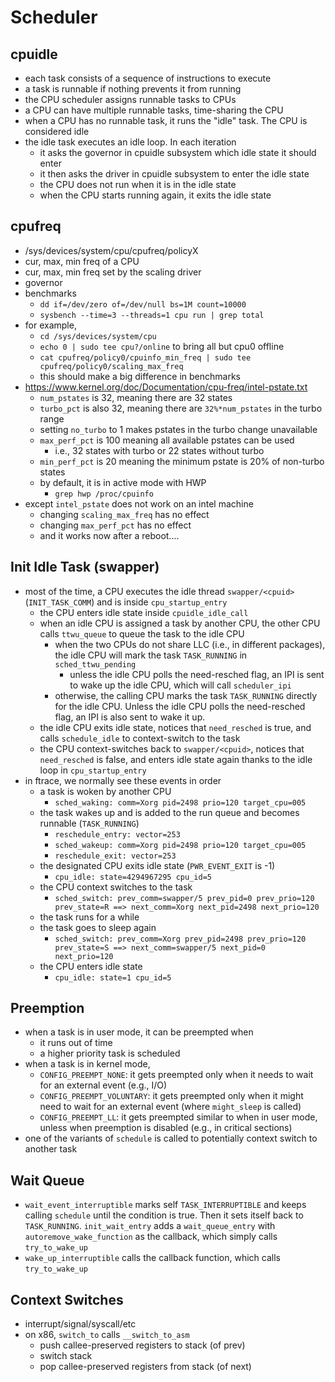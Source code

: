 Scheduler
=========

## cpuidle

- each task consists of a sequence of instructions to execute
- a task is runnable if nothing prevents it from running
- the CPU scheduler assigns runnable tasks to CPUs
- a CPU can have multiple runnable tasks, time-sharing the CPU
- when a CPU has no runnable task, it runs the "idle" task.  The CPU is
  considered idle
- the idle task executes an idle loop.  In each iteration
  - it asks the governor in cpuidle subsystem which idle state it should enter
  - it then asks the driver in cpuidle subsystem to enter the idle state
  - the CPU does not run when it is in the idle state
  - when the CPU starts running again, it exits the idle state

## cpufreq

- /sys/devices/system/cpu/cpufreq/policyX
- cur, max, min freq of a CPU
- cur, max, min freq set by the scaling driver
- governor
- benchmarks
  - `dd if=/dev/zero of=/dev/null bs=1M count=10000`
  - `sysbench --time=3 --threads=1 cpu run | grep total`
- for example,
  - `cd /sys/devices/system/cpu`
  - `echo 0 | sudo tee cpu?/online` to bring all but cpu0 offline
  - `cat cpufreq/policy0/cpuinfo_min_freq | sudo tee cpufreq/policy0/scaling_max_freq`
  - this should make a big difference in benchmarks
- <https://www.kernel.org/doc/Documentation/cpu-freq/intel-pstate.txt>
  - `num_pstates` is 32, meaning there are 32 states
  - `turbo_pct` is also 32, meaning there are `32%*num_pstates` in the turbo
    range
  - setting `no_turbo` to 1 makes pstates in the turbo change unavailable
  - `max_perf_pct` is 100 meaning all available pstates can be used
    - i.e., 32 states with turbo or 22 states without turbo
  - `min_perf_pct` is 20 meaning the minimum pstate is 20% of non-turbo
    states
  - by default, it is in active mode with HWP
    - `grep hwp /proc/cpuinfo`
- except `intel_pstate` does not work on an intel machine
  - changing `scaling_max_freq` has no effect
  - changing `max_perf_pct` has no effect
  - and it works now after a reboot....

## Init Idle Task (swapper)

- most of the time, a CPU executes the idle thread `swapper/<cpuid>`
  (`INIT_TASK_COMM`) and is inside `cpu_startup_entry`
  - the CPU enters idle state inside `cpuidle_idle_call`
  - when an idle CPU is assigned a task by another CPU, the other CPU calls
    `ttwu_queue` to queue the task to the idle CPU
    - when the two CPUs do not share LLC (i.e., in different packages), the
      idle CPU will mark the task `TASK_RUNNING` in `sched_ttwu_pending`
      - unless the idle CPU polls the need-resched flag, an IPI is sent to wake
      	up the idle CPU, which will call `scheduler_ipi`
    - otherwise, the calling CPU marks the task `TASK_RUNNING` directly for
      the idle CPU.  Unless the idle CPU polls the need-resched flag, an IPI
      is also sent to wake it up.
  - the idle CPU exits idle state, notices that `need_resched` is true, and
    calls `schedule_idle` to context-switch to the task
  - the CPU context-switches back to `swapper/<cpuid>`, notices that
    `need_resched` is false, and enters idle state again thanks to the
    idle loop in `cpu_startup_entry`
- in ftrace, we normally see these events in order
  - a task is woken by another CPU
    - `sched_waking: comm=Xorg pid=2498 prio=120 target_cpu=005`
  - the task wakes up and is added to the run queue and becomes runnable
    (`TASK_RUNNING`)
    - `reschedule_entry: vector=253`
    - `sched_wakeup: comm=Xorg pid=2498 prio=120 target_cpu=005`
    - `reschedule_exit: vector=253`
  - the designated CPU exits idle state (`PWR_EVENT_EXIT` is -1)
    - `cpu_idle: state=4294967295 cpu_id=5`
  - the CPU context switches to the task
    - `sched_switch: prev_comm=swapper/5 prev_pid=0 prev_prio=120 prev_state=R ==> next_comm=Xorg next_pid=2498 next_prio=120`
  - the task runs for a while
  - the task goes to sleep again
    - `sched_switch: prev_comm=Xorg prev_pid=2498 prev_prio=120 prev_state=S ==> next_comm=swapper/5 next_pid=0 next_prio=120`
  - the CPU enters idle state
    - `cpu_idle: state=1 cpu_id=5`

## Preemption

- when a task is in user mode, it can be preempted when
  - it runs out of time
  - a higher priority task is scheduled
- when a task is in kernel mode,
  - `CONFIG_PREEMPT_NONE`: it gets preempted only when it needs to wait for an
    external event (e.g., I/O)
  - `CONFIG_PREEMPT_VOLUNTARY`: it gets preempted only when it might need to
    wait for an external event (where `might_sleep` is called)
  - `CONFIG_PREEMPT_LL`: it gets preempted similar to when in user mode,
    unless when preemption is disabled (e.g., in critical sections)
- one of the variants of `schedule` is called to potentially context switch to
  another task

## Wait Queue

- `wait_event_interruptible` marks self `TASK_INTERRUPTIBLE` and keeps calling
  `schedule` until the condition is true.  Then it sets itself back to
  `TASK_RUNNING`.  `init_wait_entry` adds a `wait_queue_entry` with
  `autoremove_wake_function` as the callback, which simply calls
  `try_to_wake_up`
- `wake_up_interruptible` calls the callback function, which calls
  `try_to_wake_up`

## Context Switches

- interrupt/signal/syscall/etc
- on x86, `switch_to` calls `__switch_to_asm`
  - push callee-preserved registers to stack (of prev)
  - switch stack
  - pop callee-preserved registers from stack (of next)

